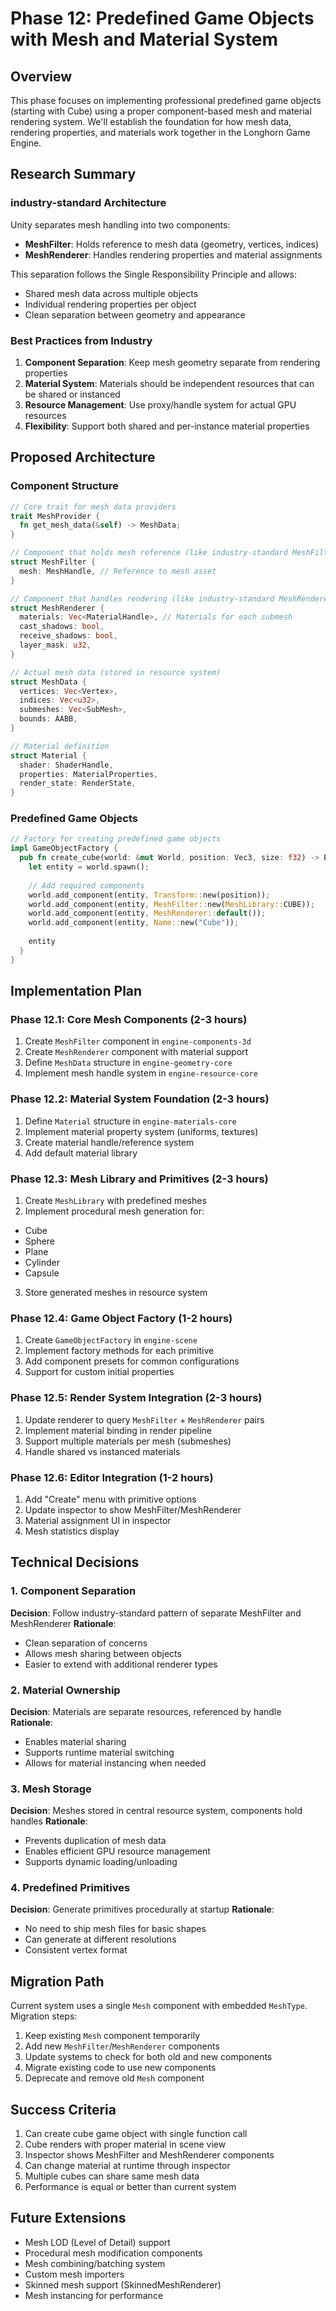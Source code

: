 # Phase 12: Predefined Game Objects with Mesh and Material System

## Overview
This phase focuses on implementing professional predefined game objects (starting with Cube) using a proper component-based mesh and material rendering system. We'll establish the foundation for how mesh data, rendering properties, and materials work together in the Longhorn Game Engine.

## Research Summary

### industry-standard Architecture
Unity separates mesh handling into two components:
- **MeshFilter**: Holds reference to mesh data (geometry, vertices, indices)
- **MeshRenderer**: Handles rendering properties and material assignments

This separation follows the Single Responsibility Principle and allows:
- Shared mesh data across multiple objects
- Individual rendering properties per object
- Clean separation between geometry and appearance

### Best Practices from Industry
1. **Component Separation**: Keep mesh geometry separate from rendering properties
2. **Material System**: Materials should be independent resources that can be shared or instanced
3. **Resource Management**: Use proxy/handle system for actual GPU resources
4. **Flexibility**: Support both shared and per-instance material properties

## Proposed Architecture

### Component Structure

```rust
// Core trait for mesh data providers
trait MeshProvider {
  fn get_mesh_data(&self) -> MeshData;
}

// Component that holds mesh reference (like industry-standard MeshFilter)
struct MeshFilter {
  mesh: MeshHandle, // Reference to mesh asset
}

// Component that handles rendering (like industry-standard MeshRenderer)
struct MeshRenderer {
  materials: Vec<MaterialHandle>, // Materials for each submesh
  cast_shadows: bool,
  receive_shadows: bool,
  layer_mask: u32,
}

// Actual mesh data (stored in resource system)
struct MeshData {
  vertices: Vec<Vertex>,
  indices: Vec<u32>,
  submeshes: Vec<SubMesh>,
  bounds: AABB,
}

// Material definition
struct Material {
  shader: ShaderHandle,
  properties: MaterialProperties,
  render_state: RenderState,
}
```

### Predefined Game Objects

```rust
// Factory for creating predefined game objects
impl GameObjectFactory {
  pub fn create_cube(world: &mut World, position: Vec3, size: f32) -> Entity {
    let entity = world.spawn();
    
    // Add required components
    world.add_component(entity, Transform::new(position));
    world.add_component(entity, MeshFilter::new(MeshLibrary::CUBE));
    world.add_component(entity, MeshRenderer::default());
    world.add_component(entity, Name::new("Cube"));
    
    entity
  }
}
```

## Implementation Plan

### Phase 12.1: Core Mesh Components (2-3 hours)
1. Create `MeshFilter` component in `engine-components-3d`
2. Create `MeshRenderer` component with material support
3. Define `MeshData` structure in `engine-geometry-core`
4. Implement mesh handle system in `engine-resource-core`

### Phase 12.2: Material System Foundation (2-3 hours)
1. Define `Material` structure in `engine-materials-core`
2. Implement material property system (uniforms, textures)
3. Create material handle/reference system
4. Add default material library

### Phase 12.3: Mesh Library and Primitives (2-3 hours)
1. Create `MeshLibrary` with predefined meshes
2. Implement procedural mesh generation for:
  - Cube
  - Sphere
  - Plane
  - Cylinder
  - Capsule
3. Store generated meshes in resource system

### Phase 12.4: Game Object Factory (1-2 hours)
1. Create `GameObjectFactory` in `engine-scene`
2. Implement factory methods for each primitive
3. Add component presets for common configurations
4. Support for custom initial properties

### Phase 12.5: Render System Integration (2-3 hours)
1. Update renderer to query `MeshFilter` + `MeshRenderer` pairs
2. Implement material binding in render pipeline
3. Support multiple materials per mesh (submeshes)
4. Handle shared vs instanced materials

### Phase 12.6: Editor Integration (1-2 hours)
1. Add "Create" menu with primitive options
2. Update inspector to show MeshFilter/MeshRenderer
3. Material assignment UI in inspector
4. Mesh statistics display

## Technical Decisions

### 1. Component Separation
**Decision**: Follow industry-standard pattern of separate MeshFilter and MeshRenderer
**Rationale**: 
- Clean separation of concerns
- Allows mesh sharing between objects
- Easier to extend with additional renderer types

### 2. Material Ownership
**Decision**: Materials are separate resources, referenced by handle
**Rationale**:
- Enables material sharing
- Supports runtime material switching
- Allows for material instancing when needed

### 3. Mesh Storage
**Decision**: Meshes stored in central resource system, components hold handles
**Rationale**:
- Prevents duplication of mesh data
- Enables efficient GPU resource management
- Supports dynamic loading/unloading

### 4. Predefined Primitives
**Decision**: Generate primitives procedurally at startup
**Rationale**:
- No need to ship mesh files for basic shapes
- Can generate at different resolutions
- Consistent vertex format

## Migration Path

Current system uses a single `Mesh` component with embedded `MeshType`. Migration steps:

1. Keep existing `Mesh` component temporarily
2. Add new `MeshFilter`/`MeshRenderer` components
3. Update systems to check for both old and new components
4. Migrate existing code to use new components
5. Deprecate and remove old `Mesh` component

## Success Criteria

1. Can create cube game object with single function call
2. Cube renders with proper material in scene view
3. Inspector shows MeshFilter and MeshRenderer components
4. Can change material at runtime through inspector
5. Multiple cubes can share same mesh data
6. Performance is equal or better than current system

## Future Extensions

- Mesh LOD (Level of Detail) support
- Procedural mesh modification components
- Mesh combining/batching system
- Custom mesh importers
- Skinned mesh support (SkinnedMeshRenderer)
- Mesh instancing for performance